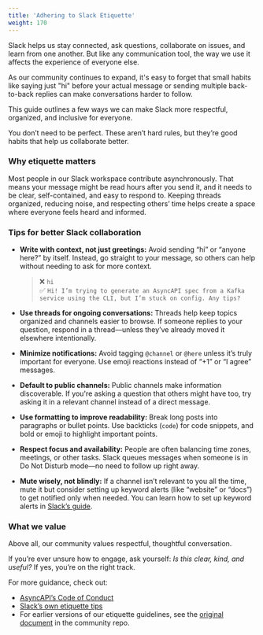 ```yaml
---
title: 'Adhering to Slack Etiquette'
weight: 170
---
```


Slack helps us stay connected, ask questions, collaborate on issues, and learn from one another. But like any communication tool, the way we use it affects the experience of everyone else.

As our community continues to expand, it's easy to forget that small habits like saying just "hi" before your actual message or sending multiple back-to-back replies can make conversations harder to follow. 

This guide outlines a few ways we can make Slack more respectful, organized, and inclusive for everyone.

You don’t need to be perfect. These aren’t hard rules, but they’re good habits that help us collaborate better.

### Why etiquette matters

Most people in our Slack workspace contribute asynchronously. That means your message might be read hours after you send it, and it needs to be clear, self-contained, and easy to respond to. Keeping threads organized, reducing noise, and respecting others’ time helps create a space where everyone feels heard and informed.

### Tips for better Slack collaboration

* **Write with context, not just greetings:** Avoid sending “hi” or “anyone here?” by itself. Instead, go straight to your message, so others can help without needing to ask for more context.  
    > ❌ `hi`  
    > ✅ `Hi! I’m trying to generate an AsyncAPI spec from a Kafka service using the CLI, but I’m stuck on config. Any tips?`

* **Use threads for ongoing conversations:** Threads help keep topics organized and channels easier to browse. If someone replies to your question, respond in a thread—unless they’ve already moved it elsewhere intentionally.

* **Minimize notifications:** Avoid tagging `@channel` or `@here` unless it’s truly important for everyone. Use emoji reactions instead of “+1” or “I agree” messages.

* **Default to public channels:** Public channels make information discoverable. If you're asking a question that others might have too, try asking it in a relevant channel instead of a direct message.

* **Use formatting to improve readability:** Break long posts into paragraphs or bullet points. Use backticks (`code`) for code snippets, and bold or emoji to highlight important points.

* **Respect focus and availability:** People are often balancing time zones, meetings, or other tasks. Slack queues messages when someone is in Do Not Disturb mode—no need to follow up right away.

* **Mute wisely, not blindly:** If a channel isn’t relevant to you all the time, mute it but consider setting up keyword alerts (like “website” or “docs”) to get notified only when needed. You can learn how to set up keyword alerts in [Slack’s guide](https://slack.com/intl/en-pl/slack-tips/get-notified-when-someone-mentions-a-topic-you-care-about).

### What we value

Above all, our community values respectful, thoughtful conversation.

If you’re ever unsure how to engage, ask yourself: *Is this clear, kind, and useful?* If yes, you’re on the right track.

For more guidance, check out:

* [AsyncAPI’s Code of Conduct](https://github.com/asyncapi/.github/blob/master/CODE_OF_CONDUCT.md)
* [Slack’s own etiquette tips](https://slack.com/blog/collaboration/etiquette-tips-in-slack)
* For earlier versions of our etiquette guidelines, see the [original document](https://github.com/asyncapi/community/blob/master/slack-etiquette.md) in the community repo.
